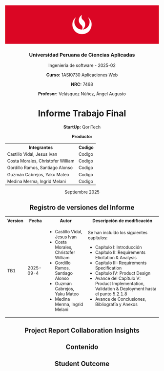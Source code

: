 ![alt text](Resources/Banner-UPC.png)

<div align= "center">

### Universidad Peruana de Ciencias Aplicadas

Ingeniería de software - 2025-02

**Curso:** 1ASI0730 Aplicaciones Web

**NRC:** 7468

**Profesor:** Velásquez Núñez, Ángel Augusto

#  Informe Trabajo Final

**StartUp:** QoriTech

**Producto:** 


<table align="center"> 
<tr>
<th>Integrantes</th>
<th>Codigo</th>
</tr> 
<tr>
<td>Castillo Vidal, Jesus Ivan</td>
<td>Codigo</td>
</tr> 
<tr>
<td>Costa Morales, Christofer William</td>
<td>Codigo</td>
</tr> 
<tr>
<td>Gordillo Ramos, Santiago Alonso </td>
<td>Codigo</td>
</tr> 
<tr>
<td>Guzmán Cabrejos, Yaku Mateo </td>
<td>Codigo</td>
</tr> 
<tr>
<td>Medina Merma, Ingrid Melani </td>
<td>Codigo</td>
</tr> 

</table>

<div> Septiembre 2025 </div>

<!--* informacion sobre el proyecto -->

## Registro de versiones del Informe

<table>
  <tr>
    <th>Version</th>
    <th>Fecha</th>
    <th>Autor</th>
    <th>Descripción de modificación </th>
  </tr>
  <tr>
    <td>TB1</td>
    <td>2025-09-4</td>
    <td> <ul> <li>Castillo Vidal, Jesus Ivan</li> <li>Costa Morales, Christofer William</li> <li> Gordillo Ramos, Santiago Alonso </li><li>Guzmán Cabrejos, Yaku Mateo</li><li>Medina Merma, Ingrid Melani</li></ul></td>
    <td> Se han incluído los siguientes capítulos:
        <ul>
          <li>Capítulo I: Introducción</li>
          <li>Capítulo II: Requirements Elicitation & Analysis</li>
          <li>Capítulo III: Requirements Specification</li>
          <li>Capítulo IV: Product Design</li>
          <li>Avance del Capítulo V: Product Implementation, Validation & Deployment hasta el punto 5.2.1.8</li>
          <li>Avance de Conclusiones, Bibliografía y Anexos</li>
        </ul></td>
  </tr>
  
</table>

## Project Report Collaboration Insights

## Contenido

## Student Outcome
